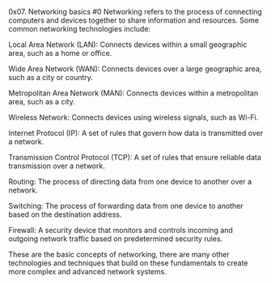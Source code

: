 0x07. Networking basics #0
Networking refers to the process of connecting computers and devices together to share information and resources. Some common networking technologies include:

Local Area Network (LAN): Connects devices within a small geographic area, such as a home or office.

Wide Area Network (WAN): Connects devices over a large geographic area, such as a city or country.

Metropolitan Area Network (MAN): Connects devices within a metropolitan area, such as a city.

Wireless Network: Connects devices using wireless signals, such as Wi-Fi.

Internet Protocol (IP): A set of rules that govern how data is transmitted over a network.

Transmission Control Protocol (TCP): A set of rules that ensure reliable data transmission over a network.

Routing: The process of directing data from one device to another over a network.

Switching: The process of forwarding data from one device to another based on the destination address.

Firewall: A security device that monitors and controls incoming and outgoing network traffic based on predetermined security rules.

These are the basic concepts of networking, there are many other technologies and techniques that build on these fundamentals to create more complex and advanced network systems.


